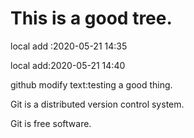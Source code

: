  # This is a good tree.

local add :2020-05-21 14:35

local add:2020-05-21 14:40

github modify text:testing a good thing.

Git is a distributed version control system.

Git is free software.


